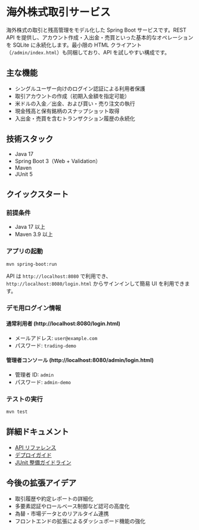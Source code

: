 # 海外株式取引サービス

海外株式の取引と残高管理をモデル化した Spring Boot サービスです。REST API を提供し、アカウント作成・入出金・売買といった基本的なオペレーションを SQLite に永続化します。最小限の HTML クライアント（`/admin/index.html`）も同梱しており、API を試しやすい構成です。

## 主な機能
- シングルユーザー向けのログイン認証による利用者保護
- 取引アカウントの作成（初期入金額を指定可能）
- 米ドルの入金／出金、および買い・売り注文の執行
- 現金残高と保有銘柄のスナップショット取得
- 入出金・売買を含むトランザクション履歴の永続化

## 技術スタック
- Java 17
- Spring Boot 3（Web + Validation）
- Maven
- JUnit 5

## クイックスタート
### 前提条件
- Java 17 以上
- Maven 3.9 以上

### アプリの起動
```bash
mvn spring-boot:run
```
API は `http://localhost:8080` で利用でき、`http://localhost:8080/login.html` からサインインして簡易 UI を利用できます。

### デモ用ログイン情報
#### 通常利用者 (http://localhost:8080/login.html)
- メールアドレス: `user@example.com`
- パスワード: `trading-demo`

#### 管理者コンソール (http://localhost:8080/admin/login.html)
- 管理者 ID: `admin`
- パスワード: `admin-demo`

### テストの実行
```bash
mvn test
```

## 詳細ドキュメント
- [API リファレンス](docs/api-reference.md)
- [デプロイガイド](docs/deployment.md)
- [JUnit 整備ガイドライン](docs/junit-guidelines.md)

## 今後の拡張アイデア
- 取引履歴や約定レポートの詳細化
- 多要素認証やロールベース制御など認可の高度化
- 為替・市場データとのリアルタイム連携
- フロントエンドの拡張によるダッシュボード機能の強化

